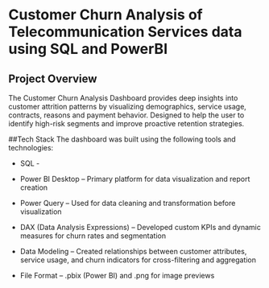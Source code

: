 # Customer Churn Analysis of Telecommunication Services data using SQL and PowerBI

## Project Overview
The Customer Churn Analysis Dashboard provides deep insights into customer attrition patterns by visualizing demographics, service usage, contracts, reasons  and payment behavior. Designed to help the user to  identify high-risk segments and improve proactive retention strategies.

##Tech Stack
The dashboard was built using the following tools and technologies:
- SQL - 

- Power BI Desktop – Primary platform for data visualization and report creation

- Power Query – Used for data cleaning and transformation before visualization

- DAX (Data Analysis Expressions) – Developed custom KPIs and dynamic measures for churn rates and segmentation

- Data Modeling – Created relationships between customer attributes, service usage, and churn indicators for cross-filtering and aggregation

- File Format – .pbix (Power BI) and .png for image previews
